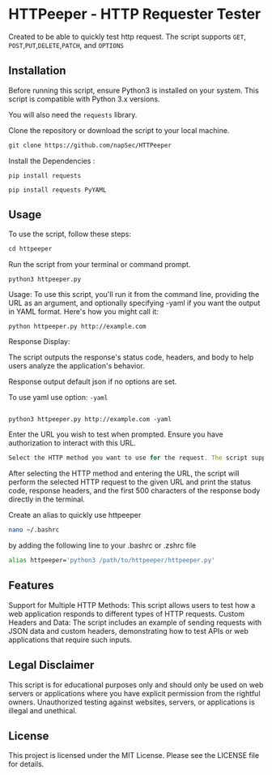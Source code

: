 # HTTPeeper - HTTP Requester Tester

Created to be able to quickly test http request. The script supports `GET`, `POST`,`PUT`,`DELETE`,`PATCH`, and `OPTIONS`


## Installation
Before running this script, ensure Python3 is installed on your system. This script is compatible with Python 3.x versions. 

You will also need the `requests` library.

Clone the repository or download the script to your local machine.
```markdown
git clone https://github.com/napSec/HTTPeeper
```

Install the Dependencies :

``` python3
pip install requests
```
```python3
pip install requests PyYAML
```
## Usage
To use the script, follow these steps:
```python
cd httpeeper
```

Run the script from your terminal or command prompt.
``` python3
python3 httpeeper.py

```
Usage:
To use this script, you'll run it from the command line, providing the URL as an argument, and optionally specifying -yaml if you want the output in YAML format. Here's how you might call it:

```python3
python httpeeper.py http://example.com
```
Response Display: 

The script outputs the response's status code, headers, and body to help users analyze the application's behavior.

Response output default json if no options are set. 

To use yaml use option: `-yaml`

```python3

python3 httpeeper.py http://example.com -yaml
```
Enter the URL you wish to test when prompted. Ensure you have authorization to interact with this URL.

```javascript
Select the HTTP method you want to use for the request. The script supports GET, POST, PUT, DELETE, PATCH, and OPTIONS methods.

```





After selecting the HTTP method and entering the URL, the script will perform the selected HTTP request to the given URL and print the status code, response headers, and the first 500 characters of the response body directly in the terminal.

Create an alias to quickly use httpeeper 
```bash
nano ~/.bashrc
```
by adding the following line to your .bashrc or .zshrc file

```bash
alias httpeeper='python3 /path/to/httpeeper/httpeeper.py'
```
## Features

Support for Multiple HTTP Methods: This script allows users to test how a web application responds to different types of HTTP requests.
Custom Headers and Data: The script includes an example of sending requests with JSON data and custom headers, demonstrating how to test APIs or web applications that require such inputs.

## Legal Disclaimer



This script is for educational purposes only and should only be used on web servers or applications where you have explicit permission from the rightful owners. Unauthorized testing against websites, servers, or applications is illegal and unethical.


## License 

This project is licensed under the MIT License. Please see the LICENSE file for details.


